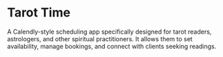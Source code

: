 # Tarot Time
A Calendly-style scheduling app specifically designed for tarot readers, astrologers, and other spiritual practitioners. It allows them to set availability, manage bookings, and connect with clients seeking readings.
